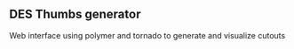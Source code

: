 ## DES Thumbs generator 

Web interface using polymer and tornado to generate and visualize cutouts

